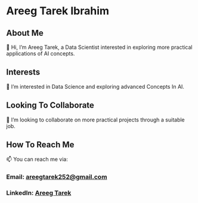 # Areeg Tarek Ibrahim

## About Me
👋 Hi, I’m Areeg Tarek, a Data Scientist interested in exploring more practical applications of AI concepts.

## Interests
👀 I’m interested in Data Science and exploring advanced Concepts In AI.

## Looking To Collaborate
💞️ I’m looking to collaborate on more practical projects through a suitable job.

## How To Reach Me
📫 You can reach me via:

### Email: areegtarek252@gmail.com

### LinkedIn: [Areeg Tarek](https://www.linkedin.com/in/areeg-tarek/) 


<!---
areegtarek/areegtarek is a ✨ special ✨ repository because its `README.md` (this file) appears on your GitHub profile.
You can click the Preview link to take a look at your changes.
--->
